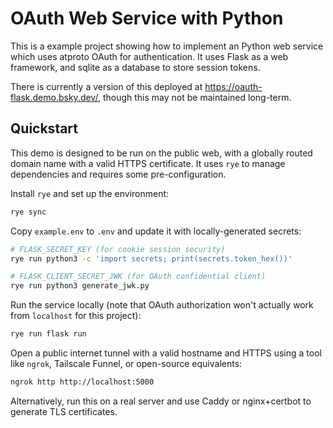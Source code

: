 # OAuth Web Service with Python

This is a example project showing how to implement an Python web service which uses atproto OAuth for authentication. It uses Flask as a web framework, and sqlite as a database to store session tokens.

There is currently a version of this deployed at <https://oauth-flask.demo.bsky.dev/>, though this may not be maintained long-term.


## Quickstart

This demo is designed to be run on the public web, with a globally routed domain name with a valid HTTPS certificate. It uses `rye` to manage dependencies and requires some pre-configuration.

Install `rye` and set up the environment:

```bash
rye sync
```

Copy `example.env` to `.env` and update it with locally-generated secrets:

```bash
# FLASK_SECRET_KEY (for cookie session security)
rye run python3 -c 'import secrets; print(secrets.token_hex())'

# FLASK_CLIENT_SECRET_JWK (for OAuth confidential client)
rye run python3 generate_jwk.py
```

Run the service locally (note that OAuth authorization won't actually work from `localhost` for this project):

```bash
rye run flask run
```

Open a public internet tunnel with a valid hostname and HTTPS using a tool like `ngrok`, Tailscale Funnel, or open-source equivalents:

```bash
ngrok http http://localhost:5000
```

Alternatively, run this on a real server and use Caddy or nginx+certbot to generate TLS certificates.

